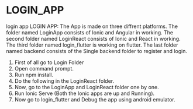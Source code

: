 # LOGIN_APP
 login app
LOGIN APP: The App is made on three diffrent platforms. The folder named LoginApp consists of Ionic and Angular in working. The second folder named LoginReact consists of Ionic and React in working. The third folder named login_flutter is working on flutter. The last folder named backend consists of the Single backend folder to register and login. 
1. First of all go to Login Folder
2. Open command prompt.
3. Run npm install.
4. Do the following in the LoginReact folder.
5. Now, go to the LoginApp and LoginReact folder one by one.
6. Run Ionic Serve (Both the Ionic apps are up and Running).
7. Now go to login_flutter and Debug the app using android emulator.